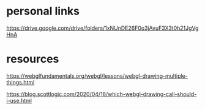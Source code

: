 # personal links

https://drive.google.com/drive/folders/1xNUnDE26F0o3jAvuF3X3t0h21JgVgHnA

# resources

https://webglfundamentals.org/webgl/lessons/webgl-drawing-multiple-things.html

https://blog.scottlogic.com/2020/04/16/which-webgl-drawing-call-should-i-use.html

